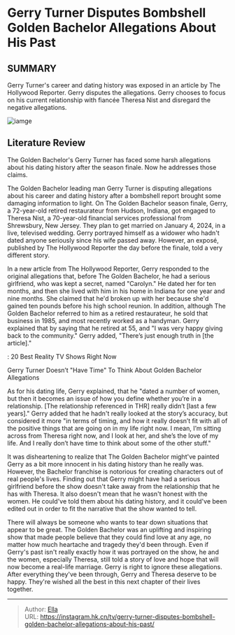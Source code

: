 # Gerry Turner Disputes Bombshell Golden Bachelor Allegations About His Past


## SUMMARY 



  Gerry Turner&#39;s career and dating history was exposed in an article by The Hollywood Reporter.   Gerry disputes the allegations.   Gerry chooses to focus on his current relationship with fiancée Theresa Nist and disregard the negative allegations.  

![iamge](https://static1.srcdn.com/wordpress/wp-content/uploads/2023/12/gerry-turner-disputes-bombshell-golden-bachelor-allegations-about-his-past.jpg)

## Literature Review
The Golden Bachelor&#39;s Gerry Turner has faced some harsh allegations about his dating history after the season finale. Now he addresses those claims.




The Golden Bachelor leading man Gerry Turner is disputing allegations about his career and dating history after a bombshell report brought some damaging information to light. On The Golden Bachelor season finale, Gerry, a 72-year-old retired restaurateur from Hudson, Indiana, got engaged to Theresa Nist, a 70-year-old financial services professional from Shrewsbury, New Jersey. They plan to get married on January 4, 2024, in a live, televised wedding. Gerry portrayed himself as a widower who hadn&#39;t dated anyone seriously since his wife passed away. However, an exposé, published by The Hollywood Reporter the day before the finale, told a very different story.




In a new article from The Hollywood Reporter, Gerry responded to the original allegations that, before The Golden Bachelor, he had a serious girlfriend, who was kept a secret, named &#34;Carolyn.&#34; He dated her for ten months, and then she lived with him in his home in Indiana for one year and nine months. She claimed that he&#39;d broken up with her because she&#39;d gained ten pounds before his high school reunion. In addition, although The Golden Bachelor referred to him as a retired restaurateur, he sold that business in 1985, and most recently worked as a handyman. Gerry explained that by saying that he retired at 55, and &#34;I was very happy giving back to the community.&#34; Gerry added, &#34;There’s just enough truth in [the article].&#34;

 : 20 Best Reality TV Shows Right Now


 Gerry Turner Doesn’t &#34;Have Time&#34; To Think About Golden Bachelor Allegations 
          




As for his dating life, Gerry explained, that he &#34;dated a number of women, but then it becomes an issue of how you define whether you’re in a relationship. [The relationship referenced in THR] really didn’t [last a few years].&#34; Gerry added that he hadn&#39;t really looked at the story’s accuracy, but considered it more &#34;in terms of timing, and how it really doesn’t fit with all of the positive things that are going on in my life right now. I mean, I’m sitting across from Theresa right now, and I look at her, and she’s the love of my life. And I really don’t have time to think about some of the other stuff.&#34;


 

It was disheartening to realize that The Golden Bachelor might&#39;ve painted Gerry as a bit more innocent in his dating history than he really was. However, the Bachelor franchise is notorious for creating characters out of real people&#39;s lives. Finding out that Gerry might have had a serious girlfriend before the show doesn&#39;t take away from the relationship that he has with Theresa. It also doesn&#39;t mean that he wasn&#39;t honest with the women. He could&#39;ve told them about his dating history, and it could&#39;ve been edited out in order to fit the narrative that the show wanted to tell.




There will always be someone who wants to tear down situations that appear to be great. The Golden Bachelor was an uplifting and inspiring show that made people believe that they could find love at any age, no matter how much heartache and tragedy they&#39;d been through. Even if Gerry&#39;s past isn&#39;t really exactly how it was portrayed on the show, he and the women, especially Theresa, still told a story of love and hope that will now become a real-life marriage. Gerry is right to ignore these allegations. After everything they&#39;ve been through, Gerry and Theresa deserve to be happy. They&#39;re wished all the best in this next chapter of their lives together.



---

> Author: [Ella](https://instagram.hk.cn/)  
> URL: https://instagram.hk.cn/tv/gerry-turner-disputes-bombshell-golden-bachelor-allegations-about-his-past/  

